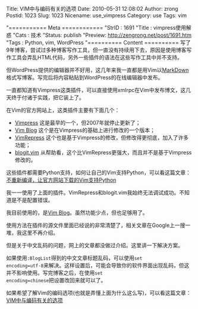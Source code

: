 Title: VIM中与编码有关的选项
Date: 2010-05-31 12:08:02
Author: zrong
Postid: 1023
Slug: 1023
Nicename: use_vimpress
Category: use
Tags: vim

"=========== Meta ============
"StrID : 1691
"Title : vimpress使用解惑
"Cats  : 技术
"Status: publish
"Preview: http://zengrong.net/post/1691.htm
"Tags  : Python, vim, WordPress
"========== Content ==========
写了9年博客，尝试过多种博客写作工具，但一直没有持续用下去，原因是使用博客写作工具会弄乱HTML代码，另外一些插件的语法在这些写作工具中并不支持。

但WordPress提供的编辑器并不好用，这几年来我一直都是用Vim以<a href="http://daringfireball.net/projects/markdown/">MarkDown</a>格式写博客。写完后将内容粘贴到WordPress的在线编辑器中发布。

一直都知道有Vimpress这类插件，可以直接使用xmlrpc在Vim中发布博文，这几天终于付诸于实践，把它装上了。

在Vim的官方网站上，这类插件主要有下面几个：

<ul>
<li><a href="http://www.vim.org/scripts/script.php?script_id=1953">Vimpress</a>
这是最早的一个，但2007年就停止更新了；</li>
<li><a href="http://www.vim.org/scripts/script.php?script_id=3475">Vim Blog</a>
这个是在Vimpress的基础上进行修改的一个版本；</li>
<li><a href="http://www.vim.org/scripts/script.php?script_id=3510">VimRepress</a>
这个也是基于Vimpress的修改，但修改得更彻底，加入了许多功能；</li>
<li><a href="http://www.vim.org/scripts/script.php?script_id=2582">blogit.vim</a>
从帮助看，这个比VimRepress更强大，而且并不是基于Vimpress修改的。</li>
</ul>

这些插件都需要Python支持，如何让自己的Vim支持Python，可以看这篇文章：<a href="http://zengrong.net/post/1690.htm">不重新编译，让官方网站下载的Vim支持Python</a>

<!--more-->
我一一使用了上面的插件。VimRepress和blogit.vim我始终无法调试成功。不知道是不是配置错误。

我目前使用的，是<a href="http://www.vim.org/scripts/script.php?script_id=3475">Vim Blog</a>。虽然功能少点，但也足够用了。

使用方法在插件的源文件里面已经说的非常清楚了，相关文章在Google上一搜一堆，我这里不再介绍。

但是关于中文乱码的问题，网上的文章都没做过介绍。这里讲一下解决方案。

如果使用<code>:BlogList</code>得到的中文文章标题乱码，可以使用<code>set encoding=utf-8</code>来解决。这样设置后，可能会导致你的软件界面出现乱码，但这并不影响使用。写完博客之后，在使用<code>set encoding=chinese</code>把设置改回来就可以了。

如果希望了解Vim的编码选项(也就是弄懂上面为什么这么写)，可以看这篇文章：<a href="http://zengrong.net/post/1023.htm">VIM中与编码有关的选项</a>
